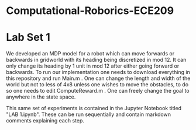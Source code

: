 # Computational-Roborics-ECE209
# Lab Set 1
 We developed an MDP model for a robot which can move forwards or backwards in gridworld with its heading being discretized in mod 12.
 It can only change its heading by 1 unit in mod 12 after either going forward or backwards.
 To run our implementation one needs to download everything in this repository and run Main.m . 
 One can change the length and width of the world but not to less of 4x8 unless one wishes to move the obstacles, to do so one needs to edit ComputeReward.m .
 One can freely change the goal to anywhere in the state space.

This same set of experiments is contained in the Jupyter Notebook titled "LAB 1.ipynb".  These can be run sequentially and contain markdown comments explaining each step.
